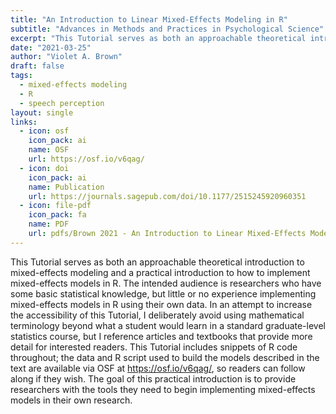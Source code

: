 ```yaml
---
title: "An Introduction to Linear Mixed-Effects Modeling in R"
subtitle: "Advances in Methods and Practices in Psychological Science"
excerpt: "This Tutorial serves as both an approachable theoretical introduction to mixed-effects modeling and a practical introduction to how to implement mixed-effects models in R. The intended audience is researchers who have some basic statistical knowledge, but little or no experience implementing mixed-effects models in R using their own data. In an attempt to increase the accessibility of this Tutorial, I deliberately avoid using mathematical terminology beyond what a student would learn in a standard graduate-level statistics course, but I reference articles and textbooks that provide more detail for interested readers. This Tutorial includes snippets of R code throughout; the data and R script used to build the models described in the text are available via OSF at https://osf.io/v6qag/, so readers can follow along if they wish. The goal of this practical introduction is to provide researchers with the tools they need to begin implementing mixed-effects models in their own research."
date: "2021-03-25"
author: "Violet A. Brown"
draft: false
tags:
  - mixed-effects modeling
  - R
  - speech perception 
layout: single
links:
  - icon: osf
    icon_pack: ai
    name: OSF
    url: https://osf.io/v6qag/
  - icon: doi
    icon_pack: ai
    name: Publication
    url: https://journals.sagepub.com/doi/10.1177/2515245920960351 
  - icon: file-pdf
    icon_pack: fa
    name: PDF
    url: pdfs/Brown 2021 - An Introduction to Linear Mixed-Effects Modeling in R.pdf
---
```


This Tutorial serves as both an approachable theoretical introduction to mixed-effects modeling and a practical introduction to how to implement mixed-effects models in R. The intended audience is researchers who have some basic statistical knowledge, but little or no experience implementing mixed-effects models in R using their own data. In an attempt to increase the accessibility of this Tutorial, I deliberately avoid using mathematical terminology beyond what a student would learn in a standard graduate-level statistics course, but I reference articles and textbooks that provide more detail for interested readers. This Tutorial includes snippets of R code throughout; the data and R script used to build the models described in the text are available via OSF at https://osf.io/v6qag/, so readers can follow along if they wish. The goal of this practical introduction is to provide researchers with the tools they need to begin implementing mixed-effects models in their own research.
